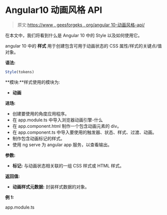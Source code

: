 # Angular10 动画风格 API

> 原文:[https://www . geesforgeks . org/angular 10-动画风格-api/](https://www.geeksforgeeks.org/angular10-animation-style-api/)

在本文中，我们将看到什么是 Angular 10 中的 Style 以及如何使用它。

angular 10 中的 **样式** 用于创建包含可用于动画状态的 CSS 属性/样式的关键点/值对象。

**语法:**

```ts
Style(tokens)
```

**模块:**样式使用的模块为:

*   **动画**

**进场:**

*   创建要使用的角度应用程序。
*   在 app.module.ts 中导入浏览器动画引擎-什么
*   在 app.component.html 制作一个包含动画元素的 div。
*   在 app.component.ts 中导入要使用的触发器、状态、样式、过渡、动画。
*   制作包含动画标记的样式。
*   使用 ng serve 为 angular app 服务，以查看输出。

**参数:**

*   **标记:** 与动画状态相关联的一组 CSS 样式或 HTML 样式。

**返回值:**

*   **动画样式元数据:** 封装样式数据的对象。

**例 1:**

app.module.ts